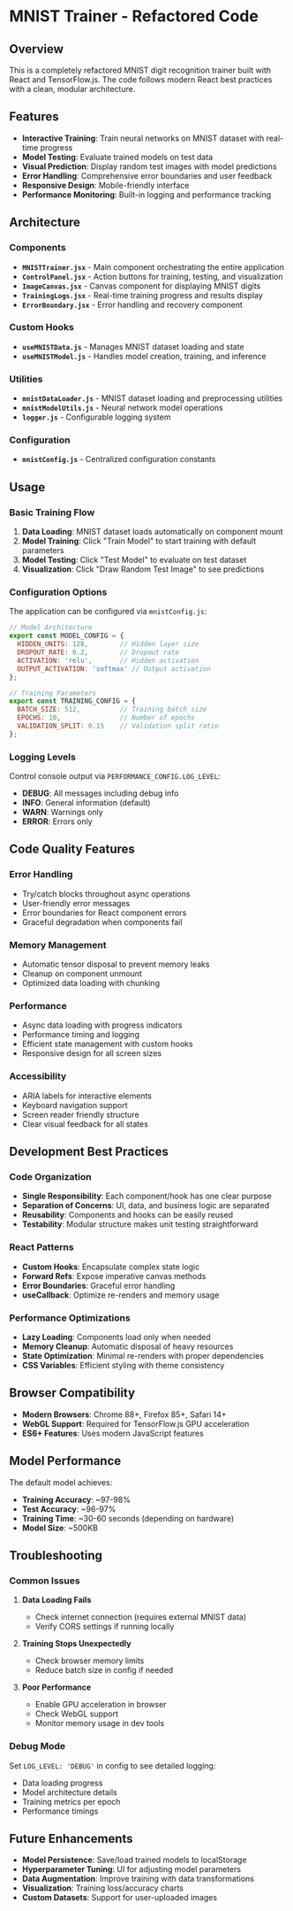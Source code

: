 # MNIST Trainer - Refactored Code

## Overview

This is a completely refactored MNIST digit recognition trainer built with React and TensorFlow.js. The code follows modern React best practices with a clean, modular architecture.

## Features

- **Interactive Training**: Train neural networks on MNIST dataset with real-time progress
- **Model Testing**: Evaluate trained models on test data
- **Visual Prediction**: Display random test images with model predictions
- **Error Handling**: Comprehensive error boundaries and user feedback
- **Responsive Design**: Mobile-friendly interface
- **Performance Monitoring**: Built-in logging and performance tracking

## Architecture

### Components
- **`MNISTTrainer.jsx`** - Main component orchestrating the entire application
- **`ControlPanel.jsx`** - Action buttons for training, testing, and visualization
- **`ImageCanvas.jsx`** - Canvas component for displaying MNIST digits
- **`TrainingLogs.jsx`** - Real-time training progress and results display
- **`ErrorBoundary.jsx`** - Error handling and recovery component

### Custom Hooks
- **`useMNISTData.js`** - Manages MNIST dataset loading and state
- **`useMNISTModel.js`** - Handles model creation, training, and inference

### Utilities
- **`mnistDataLoader.js`** - MNIST dataset loading and preprocessing utilities
- **`mnistModelUtils.js`** - Neural network model operations
- **`logger.js`** - Configurable logging system

### Configuration
- **`mnistConfig.js`** - Centralized configuration constants

## Usage

### Basic Training Flow
1. **Data Loading**: MNIST dataset loads automatically on component mount
2. **Model Training**: Click "Train Model" to start training with default parameters
3. **Model Testing**: Click "Test Model" to evaluate on test dataset
4. **Visualization**: Click "Draw Random Test Image" to see predictions

### Configuration Options

The application can be configured via `mnistConfig.js`:

```javascript
// Model Architecture
export const MODEL_CONFIG = {
  HIDDEN_UNITS: 128,        // Hidden layer size
  DROPOUT_RATE: 0.2,        // Dropout rate
  ACTIVATION: 'relu',       // Hidden activation
  OUTPUT_ACTIVATION: 'softmax' // Output activation
};

// Training Parameters
export const TRAINING_CONFIG = {
  BATCH_SIZE: 512,          // Training batch size
  EPOCHS: 10,               // Number of epochs
  VALIDATION_SPLIT: 0.15    // Validation split ratio
};
```

### Logging Levels

Control console output via `PERFORMANCE_CONFIG.LOG_LEVEL`:
- **DEBUG**: All messages including debug info
- **INFO**: General information (default)
- **WARN**: Warnings only
- **ERROR**: Errors only

## Code Quality Features

### Error Handling
- Try/catch blocks throughout async operations
- User-friendly error messages
- Error boundaries for React component errors
- Graceful degradation when components fail

### Memory Management
- Automatic tensor disposal to prevent memory leaks
- Cleanup on component unmount
- Optimized data loading with chunking

### Performance
- Async data loading with progress indicators
- Performance timing and logging
- Efficient state management with custom hooks
- Responsive design for all screen sizes

### Accessibility
- ARIA labels for interactive elements
- Keyboard navigation support
- Screen reader friendly structure
- Clear visual feedback for all states

## Development Best Practices

### Code Organization
- **Single Responsibility**: Each component/hook has one clear purpose
- **Separation of Concerns**: UI, data, and business logic are separated
- **Reusability**: Components and hooks can be easily reused
- **Testability**: Modular structure makes unit testing straightforward

### React Patterns
- **Custom Hooks**: Encapsulate complex state logic
- **Forward Refs**: Expose imperative canvas methods
- **Error Boundaries**: Graceful error handling
- **useCallback**: Optimize re-renders and memory usage

### Performance Optimizations
- **Lazy Loading**: Components load only when needed
- **Memory Cleanup**: Automatic disposal of heavy resources
- **State Optimization**: Minimal re-renders with proper dependencies
- **CSS Variables**: Efficient styling with theme consistency

## Browser Compatibility

- **Modern Browsers**: Chrome 88+, Firefox 85+, Safari 14+
- **WebGL Support**: Required for TensorFlow.js GPU acceleration
- **ES6+ Features**: Uses modern JavaScript features

## Model Performance

The default model achieves:
- **Training Accuracy**: ~97-98%
- **Test Accuracy**: ~96-97%
- **Training Time**: ~30-60 seconds (depending on hardware)
- **Model Size**: ~500KB

## Troubleshooting

### Common Issues

1. **Data Loading Fails**
   - Check internet connection (requires external MNIST data)
   - Verify CORS settings if running locally

2. **Training Stops Unexpectedly**
   - Check browser memory limits
   - Reduce batch size in config if needed

3. **Poor Performance**
   - Enable GPU acceleration in browser
   - Check WebGL support
   - Monitor memory usage in dev tools

### Debug Mode

Set `LOG_LEVEL: 'DEBUG'` in config to see detailed logging:
- Data loading progress
- Model architecture details
- Training metrics per epoch
- Performance timings

## Future Enhancements

- **Model Persistence**: Save/load trained models to localStorage
- **Hyperparameter Tuning**: UI for adjusting model parameters
- **Data Augmentation**: Improve training with data transformations
- **Visualization**: Training loss/accuracy charts
- **Custom Datasets**: Support for user-uploaded images